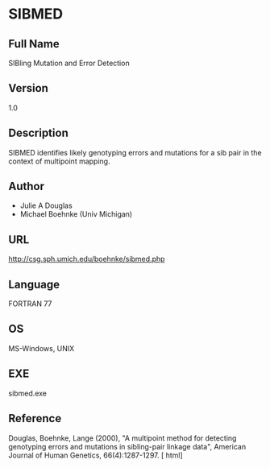 # SIBMED

## Full Name
SIBling Mutation and Error Detection

## Version
1.0

## Description
SIBMED identifies likely genotyping errors and mutations for a sib pair in the context of multipoint mapping.

## Author
* Julie A Douglas
* Michael Boehnke (Univ Michigan)

## URL
http://csg.sph.umich.edu/boehnke/sibmed.php

## Language
FORTRAN 77

## OS
MS-Windows, UNIX

## EXE
sibmed.exe

## Reference
Douglas, Boehnke, Lange (2000), "A multipoint method for detecting genotyping errors and mutations in sibling-pair linkage data", American Journal of Human Genetics, 66(4):1287-1297\. [ html]